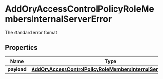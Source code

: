 

# AddOryAccessControlPolicyRoleMembersInternalServerError

The standard error format
## Properties

Name | Type | Description | Notes
------------ | ------------- | ------------- | -------------
**payload** | [**AddOryAccessControlPolicyRoleMembersInternalServerErrorBody**](AddOryAccessControlPolicyRoleMembersInternalServerErrorBody.md) |  |  [optional]



